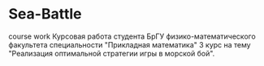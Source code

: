 # Sea-Battle
course work
Курсовая работа студента БрГУ физико-математического факультета специальности "Прикладная математика" 3 курс на тему
"Реализация оптимальной стратегии игры в морской бой".
